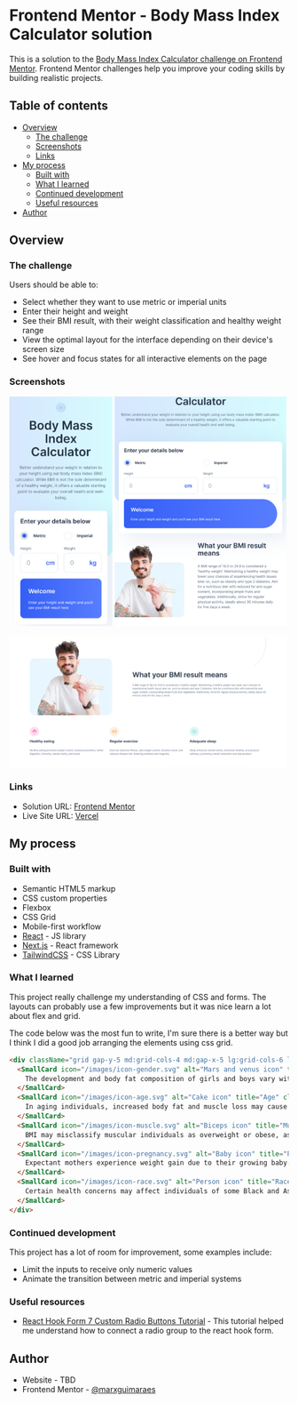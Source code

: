# Frontend Mentor - Body Mass Index Calculator solution

This is a solution to the [Body Mass Index Calculator challenge on Frontend Mentor](https://www.frontendmentor.io/challenges/body-mass-index-calculator-brrBkfSz1T). Frontend Mentor challenges help you improve your coding skills by building realistic projects. 

## Table of contents

- [Overview](#overview)
  - [The challenge](#the-challenge)
  - [Screenshots](#screenshots)
  - [Links](#links)
- [My process](#my-process)
  - [Built with](#built-with)
  - [What I learned](#what-i-learned)
  - [Continued development](#continued-development)
  - [Useful resources](#useful-resources)
- [Author](#author)

## Overview

### The challenge

Users should be able to:

- Select whether they want to use metric or imperial units
- Enter their height and weight
- See their BMI result, with their weight classification and healthy weight range
- View the optimal layout for the interface depending on their device's screen size
- See hover and focus states for all interactive elements on the page

### Screenshots
<img src='./public/screenshots/mobile.png' alt='Desktop screenshot' height=413>
<img src='./public/screenshots/tablet.png' alt='Desktop screenshot' height=413>

<p>
  <img src='./public/screenshots/desktop.png' alt='Desktop screenshot' width=500>
</p>

### Links

- Solution URL: [Frontend Mentor](https://www.frontendmentor.io/solutions/responsive-bmi-calculator-using-react-nextjs-and-tailwind-SL3RAECmfc)
- Live Site URL: [Vercel](https://bmi-calculator-nu-silk.vercel.app/)

## My process

### Built with

- Semantic HTML5 markup
- CSS custom properties
- Flexbox
- CSS Grid
- Mobile-first workflow
- [React](https://reactjs.org/) - JS library
- [Next.js](https://nextjs.org/) - React framework
- [TailwindCSS](https://tailwindcss.com/) - CSS Library

### What I learned

This project really challenge my understanding of CSS and forms. The layouts can probably use a few improvements but it was nice learn a lot about flex and grid.

The code below was the most fun to write, I'm sure there is a better way but I think I did a good job arranging the elements using css grid.

```html
<div className="grid gap-y-5 md:grid-cols-4 md:gap-x-5 lg:grid-cols-6 lg:gap-10 lg:-mt-[18rem]">
  <SmallCard icon="/images/icon-gender.svg" alt="Mars and venus icon" title="Gender" className="md:col-span-2 lg:col-start-4 lg:ml-[5rem] lg:-mr-[5rem]">
    The development and body fat composition of girls and boys vary with age. Consequently, a child's age and gender are considered when evaluating their BMI.
  </SmallCard>
  <SmallCard icon="/images/icon-age.svg" alt="Cake icon" title="Age" className="md:col-span-2 lg:col-start-3">
    In aging individuals, increased body fat and muscle loss may cause BMI to underestimate body fat content.
  </SmallCard>
  <SmallCard icon="/images/icon-muscle.svg" alt="Biceps icon" title="Muscle" className="md:col-span-2 lg:col-start-5">
    BMI may misclassify muscular individuals as overweight or obese, as it doesn't differentiate muscle from fat.
  </SmallCard>
  <SmallCard icon="/images/icon-pregnancy.svg" alt="Baby icon" title="Pregnancy" className="md:col-span-2 lg:col-start-2">
    Expectant mothers experience weight gain due to their growing baby. Maintaining a healthy pre-pregnancy BMI is advisable to minimise health risks for both mother and child.
  </SmallCard>
  <SmallCard icon="/images/icon-race.svg" alt="Person icon" title="Race" className="md:col-span-2 md:col-start-2 lg:col-start-4">
    Certain health concerns may affect individuals of some Black and Asian origins at lower BMIs than others. To learn more, it is advised to discuss this with your GP or practice nurse.
  </SmallCard>
</div>
```

### Continued development

This project has a lot of room for improvement, some examples include:

* Limit the inputs to receive only numeric values
* Animate the transition between metric and imperial systems

### Useful resources

- [React Hook Form 7 Custom Radio Buttons Tutorial](https://www.positronx.io/react-hook-form-custom-radio-buttons-tutorial/) - This tutorial helped me understand how to connect a radio group to the react hook form.

## Author

- Website - TBD
- Frontend Mentor - [@marxguimaraes](https://www.frontendmentor.io/profile/marxguimaraes)
